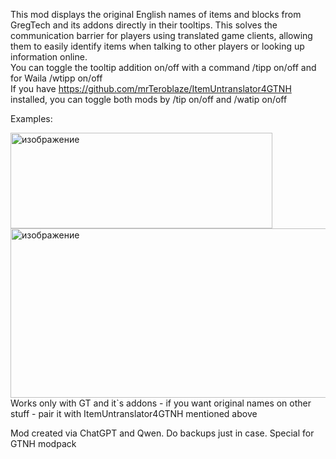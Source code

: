 This mod displays the original English names of items and blocks from GregTech and its addons directly in their tooltips. 
This solves the communication barrier for players using translated game clients, allowing them to easily identify items when talking to other players or looking up information online.  
You can toggle the tooltip addition on/off with a command /tipp on/off and for Waila /wtipp on/off  
If you have https://github.com/mrTeroblaze/ItemUntranslator4GTNH installed, you can toggle both mods by /tip on/off and /watip on/off

Examples:  
  
<img width="419" height="153" alt="изображение" src="https://github.com/user-attachments/assets/235907ad-9c36-446a-ae29-a254c0e5baf1" />  
<img width="1149" height="271" alt="изображение" src="https://github.com/user-attachments/assets/64361c72-0dab-41c6-be23-4bce7278fd79" />
Works only with GT and it`s addons - if you want original names on other stuff - pair it with ItemUntranslator4GTNH mentioned above
  
Mod created via ChatGPT and Qwen. Do backups just in case. Special for GTNH modpack
